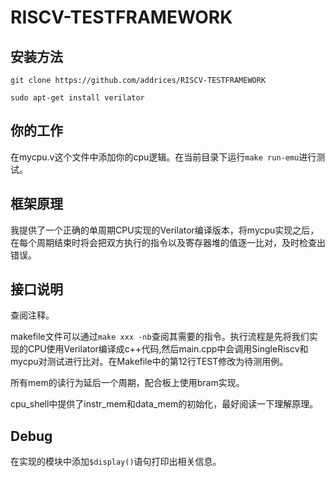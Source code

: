 # RISCV-TESTFRAMEWORK

## 安装方法
```
git clone https://github.com/addrices/RISCV-TESTFRAMEWORK

sudo apt-get install verilator
```

## 你的工作
在mycpu.v这个文件中添加你的cpu逻辑。在当前目录下运行```make run-emu```进行测试。

## 框架原理
我提供了一个正确的单周期CPU实现的Verilator编译版本，将mycpu实现之后，在每个周期结束时将会把双方执行的指令以及寄存器堆的值逐一比对，及时检查出错误。

## 接口说明
查阅注释。

makefile文件可以通过```make xxx -nb```查阅其需要的指令。执行流程是先将我们实现的CPU使用Verilator编译成c++代码,然后main.cpp中会调用SingleRiscv和mycpu对测试进行比对。在Makefile中的第12行TEST修改为待测用例。

所有mem的读行为延后一个周期，配合板上使用bram实现。

cpu_shell中提供了instr_mem和data_mem的初始化，最好阅读一下理解原理。

## Debug
在实现的模块中添加```$display()```语句打印出相关信息。